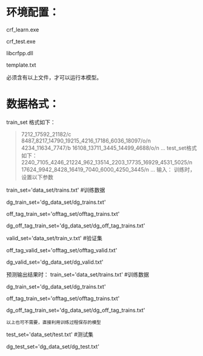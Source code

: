 # 环境配置：
crf_learn.exe

crf_test.exe

libcrfpp.dll

template.txt

必须含有以上文件，才可以运行本模型。

# 数据格式：

train_set 格式如下：
> 7212_17592_21182/c  8487_8217_14790_19215_4216_17186_6036_18097/o/n
> 4234_11634_7747/b  16108_13711_3445_14499_4688/o/n
...
test_set格式如下：
> 2240_7105_4246_21224_962_13514_2203_17735_16929_4531_5025/n
> 17624_9942_8428_16419_7040_6000_4250_3445/n
...
输入：
训练时，设置以下参数

train_set='data_set/trains.txt'  #训练数据

dg_train_set='dg_data_set/dg_trains.txt'

off_tag_train_set='offtag_set/offtag_trains.txt'

dg_off_tag_train_set='dg_data_set/dg_off_tag_trains.txt'

valid_set='data_set/train_v.txt' #验证集

off_tag_valid_set='offtag_set/offtag_valid.txt'

dg_valid_set='dg_data_set/dg_valid.txt'

预测输出结果时：
train_set='data_set/trains.txt'  #训练数据

dg_train_set='dg_data_set/dg_trains.txt'

off_tag_train_set='offtag_set/offtag_trains.txt'

dg_off_tag_train_set='dg_data_set/dg_off_tag_trains.txt'

`以上也可不需要，直接利用训练过程保存的模型`

test_set='data_set/test.txt' #测试集

dg_test_set='dg_data_set/dg_test.txt'

